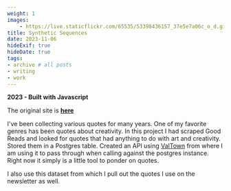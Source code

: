 ```yaml
---
weight: 1
images:
    - https://live.staticflickr.com/65535/53398436157_37e5e7a06c_o_d.gif
title: Synthetic Sequences
date: 2023-11-06
hideExif: true
hideDate: true
tags:
- archive # all posts
- writing
- work
---
```


 **2023 - Built with Javascript**

The original site is __[here](https://six-jagged-tower.glitch.me/)__

I've been collecting various quotes for many years. One of my favorite genres has been quotes about creativity. In this project I had scraped Good Reads and looked for quotes that had anything to do with art and creativity. Stored them in a Postgres table. Created an API using [ValTown](www.val.town) from where I am using it to pass through when calling against the postgres instance. Right now it simply is a little tool to ponder on quotes. 

I also use this dataset from which I pull out the quotes I use on the newsletter as well. 
